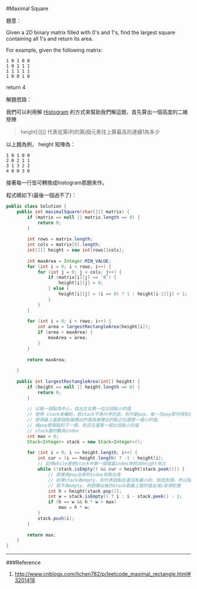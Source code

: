 #Maximal Square

[]()

題意：

Given a 2D binary matrix filled with 0's and 1's, find the largest square containing all 1's and return its area.

For example, given the following matrix:

```
1 0 1 0 0
1 0 1 1 1
1 1 1 1 1
1 0 0 1 0
```

return 4

解題思路：

我們可以利用解 [Histogram]() 的方式來幫助我們解這題，首先算出一個高度的二維矩陣 

> height[i][j] 代表從第i列的第j個元素往上算最高的連續1為多少

以上題為例， height 矩陣為：

```
1 0 1 0 0
2 0 2 1 1
3 1 3 2 2
4 0 0 3 0
```

接著每一行皆可轉換成histogram那題來作。

程式碼如下(最後一個過不了)：

```java
public class Solution {
    public int maximalSquare(char[][] matrix) {
        if (matrix == null || matrix.length == 0) {
            return 0;
        }
        
        int rows = matrix.length;
        int cols = matrix[0].length;
        int[][] height = new int[rows][cols];
        
        int maxArea = Integer.MIN_VALUE;
        for (int i = 0; i < rows; i++) {
            for (int j = 0; j < cols; j++) {
                if (matrix[i][j] == '0') {
                    height[i][j] = 0;
                } else {
                    height[i][j] = (i == 0) ? 1 : height[i-1][j] + 1;
                }
            }
        }
        
        for (int i = 0; i < rows; i++) {
            int area = largestRectangleArea(height[i]);
            if (area > maxArea) {
                maxArea = area;
            }
        }
        
        return maxArea;
        
    }
     
    public int largestRectangleArea(int[] height) {
        if (height == null || height.length == 0) {
            return 0;
        }
    
        // 以每一個點為中心，找出左右第一位比該點小的值
        // 使用 stack來輔助，若stack不為升序的話，則不斷pop，每一次pop即可得到兩個紀錄
        // 使得最上面那個點被彈出的值為被彈出的點之右邊第一個小的值。
        // 被pop那個點的下一個，則否左邊第一個比該點小的值
        // stack塞的數為index
        int max = 0;
        Stack<Integer> stack = new Stack<Integer>();
    
        for (int i = 0; i <= height.length; i++) {
            int cur = (i == height.length) ? -1 : height[i];
            // 記得while是把stack中第一個值當index來抓出height來比
            while (!stack.isEmpty() && cur < height[stack.peek()]) {
                // 直接用pop出來的index來取出高
                // 如果stack為empty，則代表該點右邊沒有最小的，即走到頭，所以設為i
                // 若不為empty，則把彈出後的stack取最上面的值去減i來得到寬
                int h = height[stack.pop()];
                int w = stack.isEmpty() ? i : i - stack.peek() - 1;
                if (h == w && h * w > max)
                    max = h * w;
            }
            stack.push(i);
        }
    
        return max;
    }
}
```

---
###Reference
1. http://www.cnblogs.com/lichen782/p/leetcode_maximal_rectangle.html#3201418